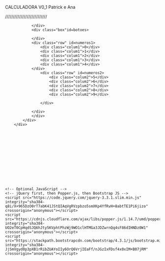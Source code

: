 CALCULADORA V0_1
Patrick e Ana

///////////////////////////

<!doctype html>
<html lang="en">
  <head>
    <title>Calculadora V1_0</title>
    <!-- Required meta tags -->
    <meta charset="utf-8">
    <meta name="viewport" content="width=device-width, initial-scale=1, shrink-to-fit=no">
    <!-- Bootstrap CSS -->
    <link rel="stylesheet" href="https://stackpath.bootstrapcdn.com/bootstrap/4.3.1/css/bootstrap.min.css" integrity="sha384-ggOyR0iXCbMQv3Xipma34MD+dH/1fQ784/j6cY/iJTQUOhcWr7x9JvoRxT2MZw1T" crossorigin="anonymous">
    <link rel="stylesheet" href="https://maxcdn.bootstrapcdn.com/font-awesome/4.7.0/css/font-awesome.min.css">
    <link href="./css/style.css" rel="stylesheet">
</head>
  <body>
    <div class="container">
        <div class="base">
            <div class="tela">
                <div class="telinha" id= monitor>

                </div>
                <div class="box"id=botoes>
                    
                </div>
                <div class="row" id=numeros1>
                    <div class="colum1">0</div>
                    <div class="colum1">1</div>
                    <div class="colum1">2</div>
                    <div class="colum1">3</div>
                    <div class="colum1">4</div>
                </div>
                    <div class="row" id=numeros2>
                        <div class="colum2">5</div>
                        <div class="colum2">6</div>
                        <div class="colum2">7</div>
                        <div class="colum2">8</div>
                        <div class="colum2">9</div>

                    </div>

                </div>
                </div>
            </div>
        </div>














    <!-- Optional JavaScript -->
    <!-- jQuery first, then Popper.js, then Bootstrap JS -->
    <script src="https://code.jquery.com/jquery-3.3.1.slim.min.js" integrity="sha384-q8i/X+965DzO0rT7abK41JStQIAqVgRVzpbzo5smXKp4YfRvH+8abtTE1Pi6jizo" crossorigin="anonymous"></script>
    <script src="https://cdnjs.cloudflare.com/ajax/libs/popper.js/1.14.7/umd/popper.min.js" integrity="sha384-UO2eT0CpHqdSJQ6hJty5KVphtPhzWj9WO1clHTMGa3JDZwrnQq4sF86dIHNDz0W1" crossorigin="anonymous"></script>
    <script src="https://stackpath.bootstrapcdn.com/bootstrap/4.3.1/js/bootstrap.min.js" integrity="sha384-JjSmVgyd0p3pXB1rRibZUAYoIIy6OrQ6VrjIEaFf/nJGzIxFDsf4x0xIM+B07jRM" crossorigin="anonymous"></script>
  </body>
</html>
